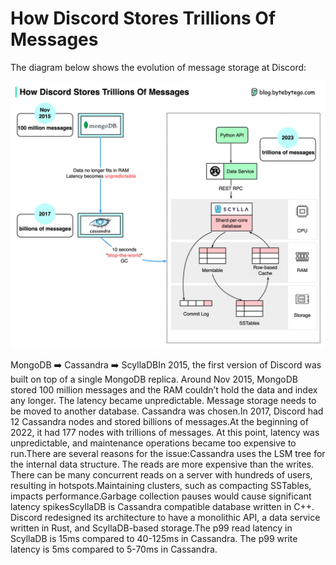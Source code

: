 # How Discord Stores Trillions Of Messages

The diagram below shows the evolution of message storage at Discord:<p>
  <img src="../images/discord-store-messages.jpg" />
</p>
MongoDB ➡️ Cassandra ➡️ ScyllaDBIn 2015, the first version of Discord was built on top of a single MongoDB replica. Around Nov 2015, MongoDB stored 100 million messages and the RAM couldn’t hold the data and index any longer. The latency became unpredictable. Message storage needs to be moved to another database. Cassandra was chosen.In 2017, Discord had 12 Cassandra nodes and stored billions of messages.At the beginning of 2022, it had 177 nodes with trillions of messages. At this point, latency was unpredictable, and maintenance operations became too expensive to run.There are several reasons for the issue:Cassandra uses the LSM tree for the internal data structure. The reads are more expensive than the writes. There can be many concurrent reads on a server with hundreds of users, resulting in hotspots.Maintaining clusters, such as compacting SSTables, impacts performance.Garbage collection pauses would cause significant latency spikesScyllaDB is Cassandra compatible database written in C++. Discord redesigned its architecture to have a monolithic API, a data service written in Rust, and ScyllaDB-based storage.The p99 read latency in ScyllaDB is 15ms compared to 40-125ms in Cassandra. The p99 write latency is 5ms compared to 5-70ms in Cassandra.